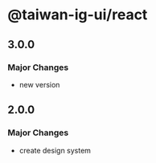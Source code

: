 # @taiwan-ig-ui/react

## 3.0.0

### Major Changes

- new version

## 2.0.0

### Major Changes

- create design system
